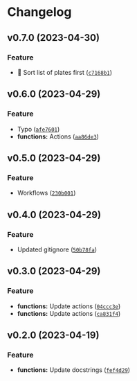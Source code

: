 # Changelog

<!--next-version-placeholder-->

## v0.7.0 (2023-04-30)
### Feature
* :bug: Sort list of plates first ([`c7168b1`](https://github.com/iandday/whichPlates/commit/c7168b15a1ab3a2f5f46a1a5b92868074356980b))

## v0.6.0 (2023-04-29)
### Feature
* Typo ([`afe7601`](https://github.com/iandday/whichPlates/commit/afe760187eec2168006d808344ef9c00c8ddf5b6))
* **functions:** Actions ([`aa86de3`](https://github.com/iandday/whichPlates/commit/aa86de32b5280a578cb625f7a39309b89fc9e552))

## v0.5.0 (2023-04-29)
### Feature
* Workflows ([`230b001`](https://github.com/iandday/whichPlates/commit/230b001a0eea476e060adf17e4fe7d4d9858571c))

## v0.4.0 (2023-04-29)
### Feature
* Updated gitignore ([`50b78fa`](https://github.com/iandday/whichPlates/commit/50b78fa1179a9c13e5965236fd7b5a93f1611d6e))

## v0.3.0 (2023-04-29)
### Feature
* **functions:** Update actions ([`04ccc3e`](https://github.com/iandday/whichPlates/commit/04ccc3e4fe6702aab5a7daf95f9c12a66a538f4c))
* **functions:** Update actions ([`ca831f4`](https://github.com/iandday/whichPlates/commit/ca831f445e212affd998f9b29c1ee8ab81823d60))

## v0.2.0 (2023-04-19)
### Feature
* **functions:** Update docstrings ([`fef4d29`](https://github.com/iandday/whichPlates/commit/fef4d29f0c7f0cab9077f60ae218f6215a3d9a13))
